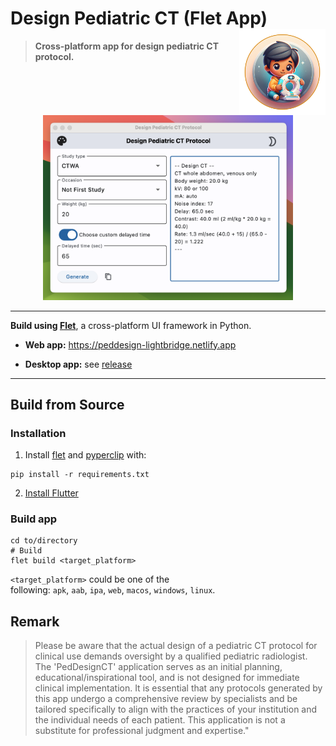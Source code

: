 # Design Pediatric CT (Flet App) <a href="https://github.com/Lightbridge-KS/PedDesign-flet"><img src="assets/icon.png" align="right" height="138" /></a>

> **Cross-platform app for design pediatric CT protocol.**

<div style="text-align: center;">
    <img src="./img/screenshot-light.png" width="400">
</div>

---

**Build using [Flet](https://flet.dev/)**, a cross-platform UI framework in Python.

- **Web app:** <https://peddesign-lightbridge.netlify.app>

- **Desktop app:** see [release](https://github.com/Lightbridge-KS/PedDesign-flet/releases)

---

## Build from Source

### Installation

1. Install [flet](https://flet.dev/docs/guides/python/getting-started) and [pyperclip](https://pypi.org/project/pyperclip/) with:

```shell
pip install -r requirements.txt
```

2. [Install Flutter](https://docs.flutter.dev/get-started/install)


### Build app

```shell
cd to/directory
# Build
flet build <target_platform>
```

`<target_platform>` could be one of the following: `apk`, `aab`, `ipa`, `web`, `macos`, `windows`, `linux`.


## Remark

> Please be aware that the actual design of a pediatric CT protocol for clinical use demands oversight by a qualified pediatric radiologist. The 'PedDesignCT' application serves as an initial planning, educational/inspirational tool, and is not designed for immediate clinical implementation. It is essential that any protocols generated by this app undergo a comprehensive review by specialists and be tailored specifically to align with the practices of your institution and the individual needs of each patient. This application is not a substitute for professional judgment and expertise." 